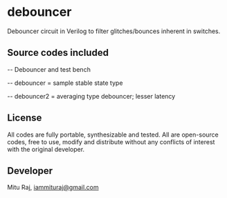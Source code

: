 # debouncer
Debouncer circuit in Verilog to filter glitches/bounces inherent in switches.

Source codes included
---------------------
-- Debouncer and test bench

-- debouncer  = sample stable state type

-- debouncer2 = averaging type debouncer; lesser latency

License
--------
All codes are fully portable, synthesizable and tested. All are open-source codes, free to use, modify and distribute without any conflicts of interest with the original developer.

Developer
---------
Mitu Raj, iammituraj@gmail.com
